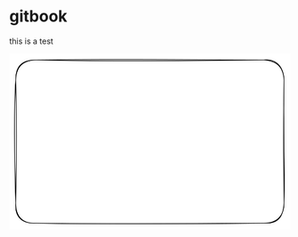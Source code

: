 # gitbook

this is a test

<img src=".gitbook/assets/file.excalidraw.svg" alt="" class="gitbook-drawing">
